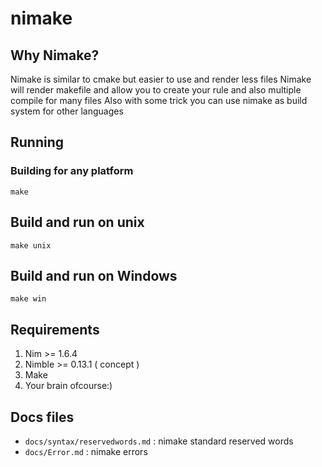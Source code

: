# nimake

## Why Nimake?

Nimake is similar to cmake but easier to use and render less files
Nimake will render makefile and allow you to create your rule and also multiple compile for many files
Also with some trick you can use nimake as build system for other languages

## Running

### Building for any platform

    make

## Build and run on unix

    make unix

## Build and run on Windows

    make win

## Requirements

1. Nim >= 1.6.4
2. Nimble >= 0.13.1 ( concept )
3. Make
4. Your brain ofcourse:)

## Docs files

-   `docs/syntax/reservedwords.md` : nimake standard reserved words
-   `docs/Error.md` : nimake errors
